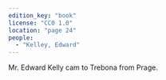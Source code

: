 ```yaml
---
edition_key: "book"
license: "CC0 1.0"
location: "page 24"
people:
  - "Kelley, Edward"
---
```

Mr. Edward Kelly cam to Trebona from Prage.
